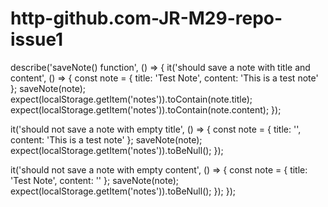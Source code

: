 # http-github.com-JR-M29-repo-issue1


describe('saveNote() function', () => {
  it('should save a note with title and content', () => {
    const note = { title: 'Test Note', content: 'This is a test note' };
    saveNote(note);
    expect(localStorage.getItem('notes')).toContain(note.title);
    expect(localStorage.getItem('notes')).toContain(note.content);
  });

  it('should not save a note with empty title', () => {
    const note = { title: '', content: 'This is a test note' };
    saveNote(note);
    expect(localStorage.getItem('notes')).toBeNull();
  });

  it('should not save a note with empty content', () => {
    const note = { title: 'Test Note', content: '' };
    saveNote(note);
    expect(localStorage.getItem('notes')).toBeNull();
  });
});
